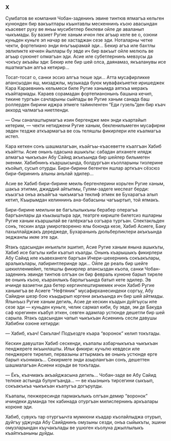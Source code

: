 ### Х

Сумбатов ве компания Чобан-заденинъ эвине тинтюв япмагъа кельген кунюнден бир вакъытлары къынтавлы мескеннинъ къою авасындан къасевет руху ве янъы мусибетлер беклеви ойле де аваланып чыкъмады.
Бу вазиет Ругие ханым ичюн пек агъыр келе ве о, озюни куньден куньге эп начар ве хастаджан сезе эди.
Ноталарны четке чекти, фортепиано энди янъгъырамай эди…
Бекир агъа иле бахтлы эвлиликте кечкен йыллары бу эвде ич бир вакъыт ойле мелюль ве агъыр сукюнет олмагъан эди.
Асие иле субетлернинъ мевзусы да чокъсу акъайы эди: Бекир иле бир шей олса, даянамаз, якъаланувы исе яшатмагъан алгъа кетирир…

Тосат-тосат о, санки эссиз алгъа тюше эди…
Атта мусафирликке апансыздан яш, мизаджлы, музыкада буюк мувафакъиетке иришеджек Кара Караевнинъ кельмеси биле Ругие ханымда аяткъа меракъ къайтармады.
Караев сорамадан фортепианонынъ башына кечип, тикине тургъан сачларыны сыйпады ве Ругие ханым санада баш роллерден бирини иджра этмеге тайинленген “Еди гузель”ден бир къач аккорд чалмагъа ниетленди.

— Оны саналаштырмагъа изин бергендже мен энди къартайып кетерим, — чекти нетиджени Ругие ханым, бекленильмеген мусафирни эвден тездже аткъармагъа ве озь теляшлы фикирлери иле къалмагъа истеп.

Кара кеткен сонъ шашмалагъан, къайгъы-къасеветте къалгъан Хабиб къайтты.
Асие онынъ одасына ашыкъты: сабадан апханеге илядж алмагъа чыкъкъан Абу Сайид акъкъында бир шейлер бильмеген экенми.
Хабибнинъ къаршысында, болдургъан къолларыны тизлерине къойып, сусып отурды.
Бири-бирини бегенген яшлар арткъач сёзсюз бири-бирининъ алыны анълай эдилер…

Асие ве Хабиб бири-бирине меиль бергенлерини корьген Ругие ханым, шакъа этипми, джиддий айтыпмы, Гулям-задеге меслеат берди: къызгъа онъа акъайгъа чыкъмагъа теклиф этмек ве Бухарагъа алып кетип, Къырымдан келиннинъ ана-бабасыны чагъыртып, той япмакъ.

Бири-бирине меильни ве багълылыкъны берабер операгъа баргъанлары да къызыштыра эди, театрге кириште билетсиз яшларны Ругие ханым къаршылай ве галёркагъа озгъара тургъан.
Спектакльден сонъ, тескин алда умиротворенно ялы боюнда кезе, Хабиб Асиеге, Баку пахыллайджакъ дереджеде, Бухаранынъ дюльберликлери акъкъында эеджанлы икяе эте эди.

Ятакъ одасындан инъильти эшитип, Асие Ругие ханым янына ашыкъты, Хабиб исе багълы киби къатып къалды.
Онынъ къарышыкъ фикирлери Абу Сайид иле къавеханеге баргъан Ичери-шехернинъ сокъакълары, аралыкълары, лабиринтлеринде эди…
Ойле де реаль бир шейге шекилленмейип, теляшлы фикирлер апансыздан къопа, санки Чобан-заденинъ эвинде тинтюв олгъан он бир февраль кунюне барып тиреле ве онынъ къою, къаранлыкъ барлыгъында батып кете эдилер.
Эв ичинде вазиетни даа бетер кергинлештирмемек ичюн Хабиб Ругие ханымгъа ве Асиеге “Нефтяник” мусафирханесиндеки соргъу, Абу Сайидни шеэр бою къыдырып юргени акъкъында ич бир шей айтмады.
Ялынъыз Ругие ханым дегиль, Асие де кескин къадын дуйгъусы иле сезе эди — куньден куньге, челик сармал киби, бу эвде, эм де Бакуда саф юрегинен къабул эткен, севген адамлар устюнде дешетли бир шей сарыла.
Ятакъ одасындан чапып чыкъкъан Асиенинъ сесли давушы Хабибни озюне кетирди:

— Хабиб, къач!
Сакълан!
Подъездге къара “воронок” келип токътады.

Кескин давуштан Хабиб сескенди, къапалы азбарчыкъкъа чыкъкъан пенджереге якъынлашты.
Ильк фикири: кучьлю кевдеси иле пенджереге тирелип, первазыны аттырмакъ ве онынъ устюнде ерге барып къонмакъ…
Секирмеге энди азырлангъан сонъ, дешеттен шашмалагъан Асиени корьди ве токътады.

— Ёкъ, къачмакъ акъайджасына дегиль… Чобан-заде ве Абу Сайид телюке астында булунгъанда… — ве къызнынъ тирсегини сыкъып, сокъакъкъа чыкъкъан къапугъа догърулды.

Къапалы, пенжересинде пармакълыкъ олгъан демир “воронок” ичиндеки думанда тек кабинада отургъан милислернинъ аркъалары корюне эди.

Хабиб, сувукъ тар отургъычта мумкюни къадар къолайлыджа отурып, дуйгъу уджунда Абу Саийднинъ омузыны сезди, онъа сыйыкъты, эшини омузларындан къучакълады ве ушюген къолуна джыллылыкъ къайткъаныны дуйды.
